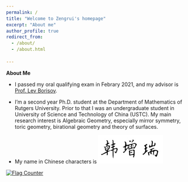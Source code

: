 ```yaml
---
permalink: /
title: "Welcome to Zengrui's homepage"
excerpt: "About me"
author_profile: true
redirect_from: 
  - /about/
  - /about.html

---
```


**About Me**

- I passed my oral qualifying exam in Febrary 2021, and my advisor is <a href="https://sites.math.rutgers.edu/~borisov/">Prof. Lev Borisov</a>.

- I’m a second year Ph.D. student at the Department of Mathematics of Rutgers University. Prior to that I was an undergraduate student in University of Science and Technology of China (USTC). My main research interest is Algebraic Geometry, especially mirror symmetry, toric geometry, birational geometry and theory of surfaces.

- My name in Chinese characters is <img src='/images/F5DE2F02-3E7A-4294-A2ED-7FB4281DAB47.jpeg' style='transform: rotate(0deg);'>

<a href="https://info.flagcounter.com/u8zB"><img src="https://s11.flagcounter.com/count/u8zB/bg_FFFFFF/txt_000000/border_FFFFFF/columns_2/maxflags_6/viewers_0/labels_0/pageviews_1/flags_0/percent_0/" alt="Flag Counter" border="0"></a>
